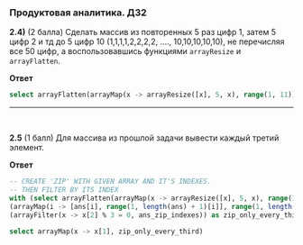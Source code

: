 ### Продуктовая аналитика. ДЗ2

**2.4)** (2 балла) Сделать массив из повторенных 5 раз цифр 1, затем $5$ цифр $2$ и тд до $5$ цифр 10 (1,1,1,1,2,2,2,2, …., 10,10,10,10,10), не перечисляя все 50 цифр, а воспользовавшись функциями `arrayResize` и `arrayFlatten`. 

**Ответ**
```SQL
select arrayFlatten(arrayMap(x -> arrayResize([x], 5, x), range(1, 11))) as ans
```

- - -

&nbsp;

**2.5** (1 балл) Для массива из прошлой задачи вывести каждый третий элемент.

**Ответ**

```SQL
-- CREATE 'ZIP' WITH GIVEN ARRAY AND IT'S INDEXES. 
-- THEN FILTER BY ITS INDEX
with (select arrayFlatten(arrayMap(x -> arrayResize([x], 5, x), range(1, 11)))) as ans,
(arrayMap(i -> [ans[i], range(1, length(ans) + 1)[i]], range(1, length(ans) + 1))) as ans_zip_indexes,
(arrayFilter(x -> x[2] % 3 = 0, ans_zip_indexes)) as zip_only_every_third

select arrayMap(x -> x[1], zip_only_every_third)
```